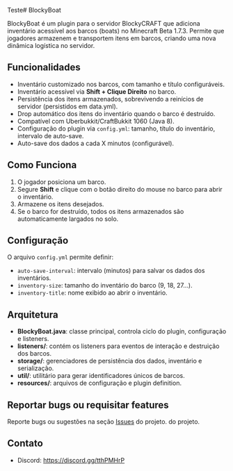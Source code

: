 Teste# BlockyBoat

BlockyBoat é um plugin para o servidor BlockyCRAFT que adiciona inventário acessível aos barcos (boats) no Minecraft Beta 1.7.3. Permite que jogadores armazenem e transportem itens em barcos, criando uma nova dinâmica logística no servidor.

## Funcionalidades

- Inventário customizado nos barcos, com tamanho e título configuráveis.
- Inventário acessível via **Shift + Clique Direito** no barco.
- Persistência dos itens armazenados, sobrevivendo a reinícios de servidor (persistidos em data.yml).
- Drop automático dos itens do inventário quando o barco é destruído.
- Compatível com Uberbukkit/CraftBukkit 1060 (Java 8).
- Configuração do plugin via `config.yml`: tamanho, título do inventário, intervalo de auto-save.
- Auto-save dos dados a cada X minutos (configurável).

## Como Funciona

1. O jogador posiciona um barco.
2. Segure **Shift** e clique com o botão direito do mouse no barco para abrir o inventário.
3. Armazene os itens desejados.
4. Se o barco for destruído, todos os itens armazenados são automaticamente largados no solo.

## Configuração

O arquivo `config.yml` permite definir:

- `auto-save-interval`: intervalo (minutos) para salvar os dados dos inventários.
- `inventory-size`: tamanho do inventário do barco (9, 18, 27...).
- `inventory-title`: nome exibido ao abrir o inventário.

## Arquitetura

- **BlockyBoat.java**: classe principal, controla ciclo do plugin, configuração e listeners.
- **listeners/**: contém os listeners para eventos de interação e destruição dos barcos.
- **storage/**: gerenciadores de persistência dos dados, inventário e serialização.
- **util/**: utilitário para gerar identificadores únicos de barcos.
- **resources/**: arquivos de configuração e plugin definition.

## Reportar bugs ou requisitar features

Reporte bugs ou sugestões na seção [Issues](https://github.com/andradecore/BlockyBoat/issues) do projeto. do projeto.

## Contato

- Discord: https://discord.gg/tthPMHrP